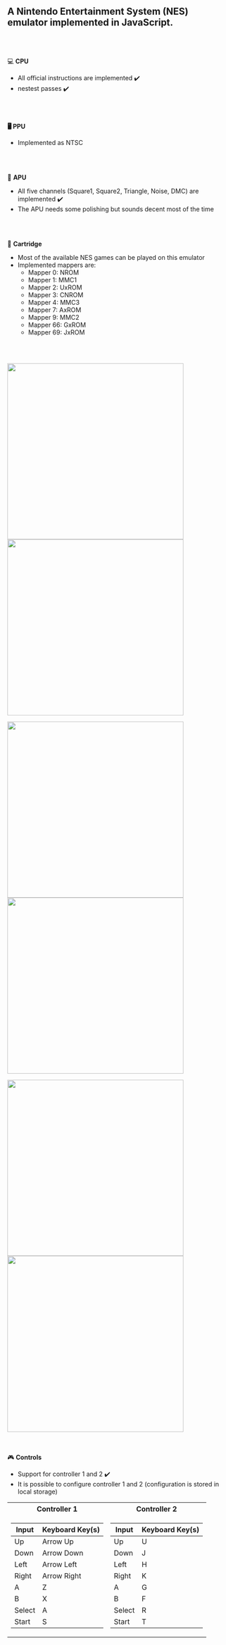 <b><h2>A Nintendo Entertainment System (NES) emulator implemented in JavaScript.</h2></b>

<br><br>

 💻 <b>CPU</b>
  - All official instructions are implemented :heavy_check_mark:
  - nestest passes :heavy_check_mark:

<br><br>

<b>🖥️ PPU</b>
- Implemented as NTSC
  
<br><br>

:musical_note:  <b>APU</b>
  - All five channels (Square1, Square2, Triangle, Noise, DMC) are implemented :heavy_check_mark:
  - The APU needs some polishing but sounds decent most of the time

<br><br>

🔌 <b>Cartridge</b>
  - Most of the available NES games can be played on this emulator
  - Implemented mappers are:
      - Mapper 0: NROM
      - Mapper 1: MMC1
      - Mapper 2: UxROM
      - Mapper 3: CNROM
      - Mapper 4: MMC3
      - Mapper 7: AxROM
      - Mapper 9: MMC2
      - Mapper 66: GxROM
      - Mapper 69: JxROM

<br><br>
        
<img src="https://github.com/user-attachments/assets/82f96db7-af2d-4fba-bc87-893533722c13" width=400>  <img src="https://github.com/user-attachments/assets/8cb027e8-4102-4db9-8131-d6e0b5d2c83a" width="400">

<img src="https://github.com/user-attachments/assets/1f16bd87-d2d5-4cb2-957f-c77acb9d5259" width="400"> <img src="https://github.com/user-attachments/assets/d87e43d9-491b-44f4-80b0-32498b478eb4" width="400">

<img src="https://github.com/user-attachments/assets/893cb468-23e2-4c64-8bcf-bf5c0cbc6ad7" width="400"> <img src="https://github.com/user-attachments/assets/777a6304-feac-4baa-8677-abb5feaa310f" width="400">




<br><br>
:video_game: <b>Controls</b>
- Support for controller 1 and 2 :heavy_check_mark:
- It is possible to configure controller 1 and 2 (configuration is stored in local storage)

<table>
<tr><th>Controller 1 </th><th>Controller 2</th></tr>
<tr><td>

|Input | Keyboard Key(s)|
|--|--|
|Up | Arrow Up |
|Down | Arrow Down |
|Left | Arrow Left |
|Right | Arrow Right |
| A     |	Z               |
 | B	    | X               |
 | Select|	A               |
 | Start	| S            |

</td><td>

|Input|Keyboard Key(s)| 
|--|--|
|Up|U|
 | Down    	| J          |
| Left    	| H          |
| Right    	| K          |
 | A     |	G               |
 | B	    | F               |
 | Select|	R               |
 | Start	| T            |

</td></tr> </table>





